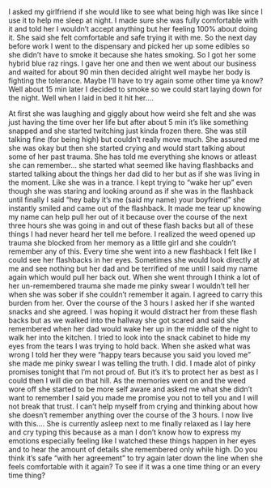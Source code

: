 I asked my girlfriend if she would like to see what being high was like since I use it to help me sleep at night. I made sure she was fully comfortable with it and told her I wouldn’t accept anything but her feeling 100% about doing it. She said she felt comfortable and safe trying it with me. So the next day before work I went to the dispensary and picked her up some edibles so she didn’t have to smoke it because she hates smoking. So I got her some hybrid blue raz rings. I gave her one and then we went about our business and waited for about 90 min then decided alright well maybe her body is fighting the tolerance. Maybe I’ll have to try again some other time ya know? Well about 15 min later I decided to smoke so we could start laying down for the night. Well when I laid in bed it hit her….

At first she was laughing and giggly about how weird she felt and she was just having the time over her life but after about 5 min it’s like something snapped and she started twitching just kinda frozen there. She was still talking fine (for being high) but couldn’t really move much. She assured me she was okay but then she started crying and would start talking about some of her past trauma. She has told me everything she knows or atleast she can remember… she started what seemed like having flashbacks and started talking about the things her dad did to her but as if she was living in the moment. Like she was in a trance. I kept trying to “wake her up” even though she was staring and looking around as if she was in the flashback until finally I said “hey baby it’s me (said my name) your boyfriend” she instantly smiled and came out of the flashback. It made me tear up knowing my name can help pull her out of it because over the course of the next three hours she was going in and out of these flash backs but all of these things I had never heard her tell me before. I realized the weed opened up trauma she blocked from her memory as a little girl and she couldn’t remember any of this. Every time she went into a new flashback I felt like I could see her flashbacks in her eyes. Sometimes she would look directly at me and see nothing but her dad and be terrified of me until I said my name again which would pull her back out. When she went through I think a lot of her un-remembered trauma she made me pinky swear I wouldn’t tell her when she was sober if she couldn’t remember it again. I agreed to carry this burden from her. Over the course of the 3 hours I asked her if she wanted snacks and she agreed. I was hoping it would distract her from these flash backs but as we walked into the hallway she got scared and said she remembered when her dad would wake her up in the middle of the night to walk her into the kitchen. I tried to look into the snack cabinet to hide my eyes from the tears I was trying to hold back. When she asked what was wrong I told her they were “happy tears because you said you loved me” she made me pinky swear I was telling the truth. I did. I made alot of pinky promises tonight that I’m not proud of. But it’s it’s to protect her as best as I could then I will die on that hill. As the memories went on and the weed wore off she started to be more self aware and asked me what she didn’t want to remember I said you made me promise you not to tell you and I will not break that trust. I can’t help myself from crying and thinking about how she doesn’t remember anything over the course of the 3 hours. I now live with this…. She is currently asleep next to me finally relaxed as I lay here and cry typing this because as a man I don’t know how to express my emotions especially feeling like I watched these things happen in her eyes and to hear the amount of details she remembered only while high. Do you think it’s safe “with her agreement” to try again later down the line when she feels comfortable with it again? To see if it was a one time thing or an every time thing?